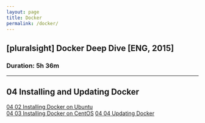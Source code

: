 ```yaml
---
layout: page
title: Docker
permalink: /docker/
---
```



## [pluralsight] Docker Deep Dive [ENG, 2015]  
### Duration: 5h 36m

___


## 04 Installing and Updating Docker


[04 02 Installing Docker on Ubuntu](/docker/installing-and-updating-docker/installing-docker-on-ubuntu/)  
[04 03 Installing Docker on CentOS](/docker/installing-and-updating-docker/installing-docker-on-centos/)
[04 04 Updating Docker](/docker/installing-and-updating-docker/updating-docker/)
